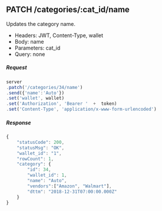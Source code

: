

## PATCH /categories/:cat_id/name
Updates the category name. 

- Headers: JWT, Content-Type, wallet
- Body: name
- Parameters: cat_id
- Query: none

##### Request
```javascript
server
.patch('/categories/34/name')
.send({'name':'Auto'})
.set('wallet', wallet)
.set('Authorization', 'Bearer '  +  token)
.set('Content-Type', 'application/x-www-form-urlencoded')
```

##### Response
```javascript
{
    "statusCode": 200,
    "statusMsg": "OK",
    "wallet_id": "1",
    "rowCount": 1,
    "category": {
        "id": 34,
        "wallet_id": 1,
        "name": "Auto",
        "vendors":["Amazon", "Walmart"],
        "dttm": "2018-12-31T07:00:00.000Z"
    }
}

```